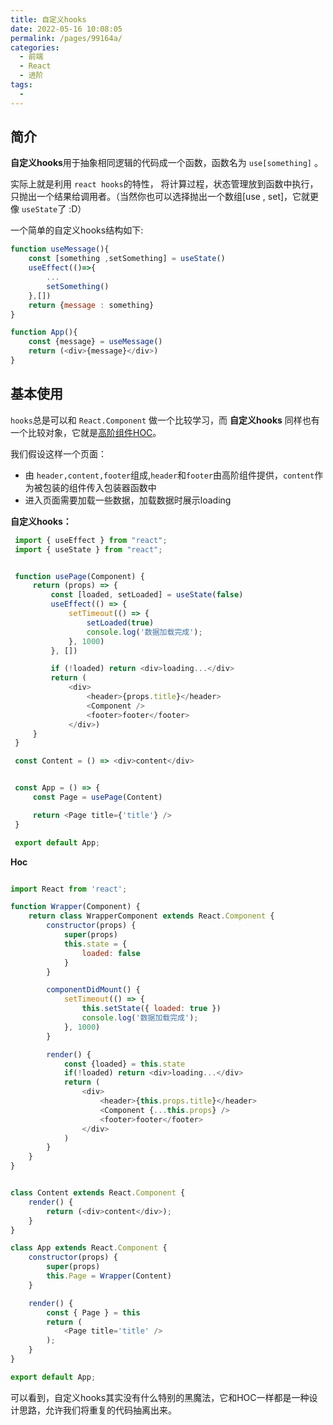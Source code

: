```yaml
---
title: 自定义hooks
date: 2022-05-16 10:08:05
permalink: /pages/99164a/
categories:
  - 前端
  - React
  - 进阶
tags:
  - 
---
```


## 简介

**自定义hooks**用于抽象相同逻辑的代码成一个函数，函数名为 `use[something]` 。

 实际上就是利用 `react hooks`的特性， 将计算过程，状态管理放到函数中执行，只抛出一个结果给调用者。（当然你也可以选择抛出一个数组[use , set]，它就更像 `useState`了 :D）

 一个简单的自定义hooks结构如下:

```javascript
function useMessage(){
    const [something ,setSomething] = useState()
    useEffect(()=>{
        ...
        setSomething()
    },[])
    return {message : something}
}

function App(){
    const {message} = useMessage()
    return (<div>{message}</div>)
}
```

 ## 基本使用

 `hooks`总是可以和 `React.Component` 做一个比较学习，而 **自定义hooks** 同样也有一个比较对象，它就是[高阶组件HOC](/pages/1aa093/)。

 我们假设这样一个页面：
 -  由 `header,content,footer`组成,`header`和`footer`由高阶组件提供，`content`作为被包装的组件传入包装器函数中
 -  进入页面需要加载一些数据，加载数据时展示loading

 **自定义hooks：**

 ```javascript
  import { useEffect } from "react";
  import { useState } from "react";


  function usePage(Component) {
      return (props) => {
          const [loaded, setLoaded] = useState(false)
          useEffect(() => {
              setTimeout(() => {
                  setLoaded(true)
                  console.log('数据加载完成');
              }, 1000)
          }, [])

          if (!loaded) return <div>loading...</div>
          return (
              <div>
                  <header>{props.title}</header>
                  <Component />
                  <footer>footer</footer>
              </div>)
      }
  }

  const Content = () => <div>content</div>


  const App = () => {
      const Page = usePage(Content)

      return <Page title={'title'} />
  }

  export default App;
```

**Hoc**

```javascript

import React from 'react';

function Wrapper(Component) {
    return class WrapperComponent extends React.Component {
        constructor(props) {
            super(props)
            this.state = {
                loaded: false
            }
        }

        componentDidMount() {
            setTimeout(() => {
                this.setState({ loaded: true })
                console.log('数据加载完成');
            }, 1000)
        }

        render() {
            const {loaded} = this.state
            if(!loaded) return <div>loading...</div>
            return ( 
                <div>
                    <header>{this.props.title}</header>
                    <Component {...this.props} />
                    <footer>footer</footer>
                </div>
            )
        }
    }
}


class Content extends React.Component {
    render() {
        return (<div>content</div>);
    }
}

class App extends React.Component {
    constructor(props) {
        super(props)
        this.Page = Wrapper(Content)
    }

    render() {
        const { Page } = this
        return (
            <Page title='title' />
        );
    }
}

export default App;


```

可以看到，自定义hooks其实没有什么特别的黑魔法，它和HOC一样都是一种设计思路，允许我们将重复的代码抽离出来。
